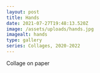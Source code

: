 ```yaml
---
layout: post
title: Hands
date: 2021-07-27T19:48:13.520Z
image: /assets/uploads/hands.jpg
imagealt: hands
type: gallery
series: Collages, 2020-2022
---
```

Collage on paper